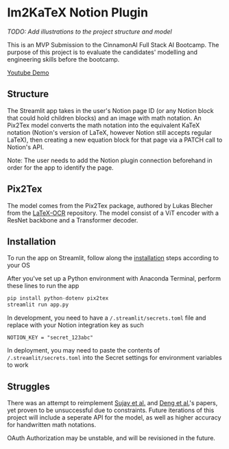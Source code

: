 # Im2KaTeX Notion Plugin

*TODO: Add illustrations to the project structure and model*

This is an MVP Submission to the CinnamonAI Full Stack AI Bootcamp. The purpose of this project is to evaluate the candidates' modelling and engineering skills before the bootcamp.

[Youtube Demo](https://www.youtube.com/watch?v=g54oVOdBtSY)

## Structure

The Streamlit app takes in the user's Notion page ID (or any Notion block that could hold children blocks) and an image with math notation. An Pix2Tex model converts the math notation into the equivalent KaTeX notation (Notion's version of LaTeX, however Notion still accepts regular LaTeX), then creating a new equation block for that page via a PATCH call to Notion's API.

Note: The user needs to add the Notion plugin connection beforehand in order for the app to identify the page.

## Pix2Tex

The model comes from the Pix2Tex package, authored by Lukas Blecher from the [LaTeX-OCR](https://github.com/lukas-blecher/LaTeX-OCR) repository. The model consist of a ViT encoder with a ResNet backbone and a Transformer decoder.

## Installation

To run the app on Streamlit, follow along the [installation](https://docs.streamlit.io/library/get-started/installation) steps according to your OS

After you've set up a Python environment with Anaconda Terminal, perform these lines to run the app

```py
pip install python-dotenv pix2tex
streamlit run app.py
```

In development, you need to have a `/.streamlit/secrets.toml` file and replace with your Notion integration key as such

```
NOTION_KEY = "secret_123abc"
```

In deployment, you may need to paste the contents of `/.streamlit/secrets.toml` into the Secret settings for environment variables to work

## Struggles

There was an attempt to reimplement [Sujay et al.](https://sujayr91.github.io/Im2Latex/) and [Deng et al.](https://paperswithcode.com/dataset/im2latex-100k)'s papers, yet proven to be unsuccessful due to constraints. Future iterations of this project will include a seperate API for the model, as well as higher accuracy for handwritten math notations.

OAuth Authorization may be unstable, and will be revisioned in the future.


